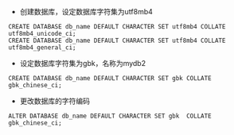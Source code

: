 - 创建数据库，设定数据库字符集为utf8mb4
```
CREATE DATABASE db_name DEFAULT CHARACTER SET utf8mb4 COLLATE utf8mb4_unicode_ci;
CREATE DATABASE db_name DEFAULT CHARACTER SET utf8mb4 COLLATE utf8mb4_general_ci;
```
- 设定数据库字符集为gbk，名称为mydb2
```
CREATE DATABASE db_name DEFAULT CHARACTER SET gbk COLLATE gbk_chinese_ci;
```
- 更改数据库的字符编码
```
ALTER DATABASE db_name DEFAULT CHARACTER SET gbk  COLLATE gbk_chinese_ci;
```